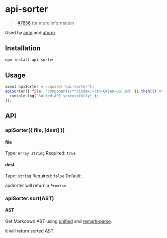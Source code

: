 # api-sorter

> [#7856](https://github.com/ant-design/ant-design/issues/7856) for more information

Used by [antd](https://github.com/ant-design/ant-design/blob/3.19.0/scripts/sort-api-table.js) and [uform](https://github.com/alibaba/uform/blob/v0.4.3/scripts/sort-api-table.js).

## Installation

```sh
npm install api-sorter
```

## Usage

```js
const apiSorter = require('api-sorter');
apiSorter({ file: 'components/**/index.+(zh-CN|en-US).md' }).then(() => {
  console.log('Sorted API successfully!');
});
```

## API

### apiSorter({ file, [dest] })

#### file

Type: `Array string`
Required: `true`

#### dest

Type: `string`
Required: `false`
Default: `.`

apiSorter will return a `Promise`.

### apiSorter.sort(AST)

#### AST

Get Markdown AST using [unified](https://github.com/unifiedjs/unified) and [remark-parse](https://github.com/remarkjs/remark/tree/master/packages/remark-parse).

it will return sorted AST.
